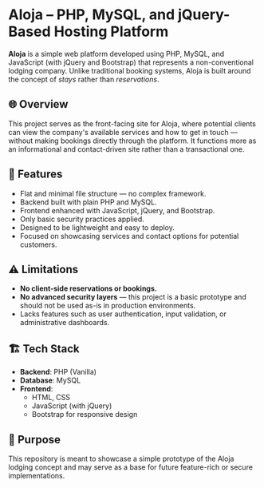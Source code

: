 # Aloja – PHP, MySQL, and jQuery-Based Hosting Platform

**Aloja** is a simple web platform developed using PHP, MySQL, and JavaScript (with jQuery and Bootstrap) that represents a non-conventional lodging company. Unlike traditional booking systems, Aloja is built around the concept of *stays* rather than *reservations*.

## 🌐 Overview

This project serves as the front-facing site for Aloja, where potential clients can view the company's available services and how to get in touch — without making bookings directly through the platform. It functions more as an informational and contact-driven site rather than a transactional one.

## 📁 Features

- Flat and minimal file structure — no complex framework.
- Backend built with plain PHP and MySQL.
- Frontend enhanced with JavaScript, jQuery, and Bootstrap.
- Only basic security practices applied.
- Designed to be lightweight and easy to deploy.
- Focused on showcasing services and contact options for potential customers.

## ⚠️ Limitations

- **No client-side reservations or bookings.**
- **No advanced security layers** — this project is a basic prototype and should not be used as-is in production environments.
- Lacks features such as user authentication, input validation, or administrative dashboards.

## 🏗️ Tech Stack

- **Backend**: PHP (Vanilla)
- **Database**: MySQL
- **Frontend**:
  - HTML, CSS
  - JavaScript (with jQuery)
  - Bootstrap for responsive design

## 🚀 Purpose

This repository is meant to showcase a simple prototype of the Aloja lodging concept and may serve as a base for future feature-rich or secure implementations.
